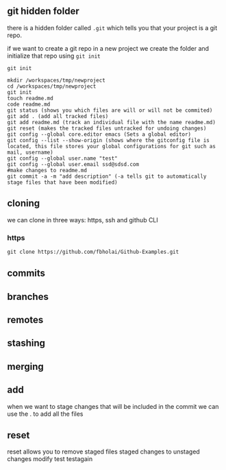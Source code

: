 ## git hidden folder
there is a hidden folder called `.git` which tells you that your project is a git repo.


if we want to create a git repo in a new project we create the folder and initialize that repo using `git init`
```
git init
```

```
mkdir /workspaces/tmp/newproject
cd /workspaces/tmp/newproject
git init
touch readme.md
code readme.md
git status (shows you which files are will or will not be commited)
git add . (add all tracked files)
git add readme.md (track an individual file with the name readme.md)
git reset (makes the tracked files untracked for undoing changes)
git config --global core.editor emacs (Sets a global editor)
git config --list --show-origin (shows where the gitconfig file is located, this file stores your global configurations for git such as mail, username)
git config --global user.name "test"
git config --global user.email ssd@sdsd.com
#make changes to readme.md
git commit -a -m "add description" (-a tells git to automatically stage files that have been modified)
```
## cloning 
we can clone in three ways: https, ssh and github CLI
### https 
```md
git clone https://github.com/fbholai/Github-Examples.git
```

## commits

## branches

## remotes

## stashing 

## merging

## add
when we want to stage changes that will be included in the commit we can use the . to add all the files

## reset
reset allows you to remove staged files staged changes to unstaged changes
modify test testagain